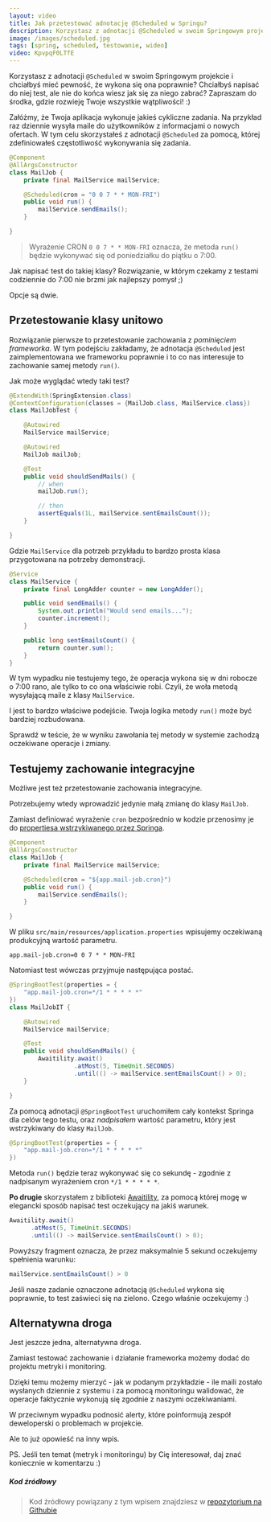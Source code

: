 ```yaml
---
layout:	video
title: Jak przetestować adnotację @Scheduled w Springu?
description: Korzystasz z adnotacji @Scheduled w swoim Springowym projekcie i chciałbyś mieć pewność, że wykona się ona poprawnie? Chciałbyś napisać do niej test, ale nie do końca wiesz jak się za niego zabrać? Zapraszam do środka, gdzie rozwieję Twoje wszystkie wątpliwości! :)
image: /images/scheduled.jpg
tags: [spring, scheduled, testowanie, wideo]
video: KpvpqF0LTfE
---
```


Korzystasz z adnotacji `@Scheduled` w swoim Springowym projekcie i chciałbyś mieć pewność, że wykona się ona poprawnie? Chciałbyś napisać do niej test, ale nie do końca wiesz jak się za niego zabrać? Zapraszam do środka, gdzie rozwieję Twoje wszystkie wątpliwości! :)

Załóżmy, że Twoja aplikacja wykonuje jakieś cykliczne zadania. Na przykład raz dziennie wysyła maile do użytkowników z informacjami o nowych ofertach. W tym celu skorzystałeś z adnotacji `@Scheduled` za pomocą, której zdefiniowałeś częstotliwość wykonywania się zadania.

```java
@Component
@AllArgsConstructor
class MailJob {
    private final MailService mailService;

    @Scheduled(cron = "0 0 7 * * MON-FRI")
    public void run() {
        mailService.sendEmails();
    }

}
```

> Wyrażenie CRON `0 0 7 * * MON-FRI` oznacza, że metoda `run()` będzie wykonywać się od poniedziałku do piątku o 7:00.

Jak napisać test do takiej klasy? Rozwiązanie, w którym czekamy z testami codziennie do 7:00 nie brzmi jak najlepszy pomysł ;)

Opcje są dwie.

## Przetestowanie klasy unitowo
Rozwiązanie pierwsze to przetestowanie zachowania z _pominięciem frameworka_. W tym podejściu zakładamy, że adnotacja `@Scheduled` jest zaimplementowana we frameworku poprawnie i to co nas interesuje to zachowanie samej metody `run()`.

Jak może wyglądać wtedy taki test?

```java
@ExtendWith(SpringExtension.class)
@ContextConfiguration(classes = {MailJob.class, MailService.class})
class MailJobTest {

    @Autowired
    MailService mailService;

    @Autowired
    MailJob mailJob;

    @Test
    public void shouldSendMails() {
        // when
        mailJob.run();

        // then
        assertEquals(1L, mailService.sentEmailsCount());
    }

}
```

Gdzie `MailService` dla potrzeb przykładu to bardzo prosta klasa przygotowana na potrzeby demonstracji.

```java
@Service
class MailService {
    private final LongAdder counter = new LongAdder();

    public void sendEmails() {
        System.out.println("Would send emails...");
        counter.increment();
    }

    public long sentEmailsCount() {
        return counter.sum();
    }
}
```

W tym wypadku nie testujemy tego, że operacja wykona się w dni robocze o 7:00 rano, ale tylko to co ona właściwie robi. Czyli, że woła metodą wysyłającą maile z klasy `MailService`.

I jest to bardzo właściwe podejście. Twoja logika metody `run()` może być bardziej rozbudowana.

Sprawdź w teście, że w wyniku zawołania tej metody w systemie zachodzą oczekiwane operacje i zmiany.

## Testujemy zachowanie integracyjne

Możliwe jest też przetestowanie zachowania integracyjne.

Potrzebujemy wtedy wprowadzić jedynie małą zmianę do klasy `MailJob`.

Zamiast definiować wyrażenie `cron` bezpośrednio w kodzie przenosimy je do [propertiesa wstrzykiwanego przez Springa](/jak-pracowac-z-propertiesami-w-springu-najlepsze-praktyki-i-rady/).

```java
@Component
@AllArgsConstructor
class MailJob {
    private final MailService mailService;

    @Scheduled(cron = "${app.mail-job.cron}")
    public void run() {
        mailService.sendEmails();
    }

}
```

W pliku `src/main/resources/application.properties` wpisujemy oczekiwaną produkcyjną wartość parametru.

```properties
app.mail-job.cron=0 0 7 * * MON-FRI
```

Natomiast test wówczas przyjmuje następująca postać.

```java
@SpringBootTest(properties = {
    "app.mail-job.cron=*/1 * * * * *"
})
class MailJobIT {

    @Autowired
    MailService mailService;

    @Test
    public void shouldSendMails() {
        Awaitility.await()
                  .atMost(5, TimeUnit.SECONDS)
                  .until(() -> mailService.sentEmailsCount() > 0);
    }

}
```

Za pomocą adnotacji `@SpringBootTest` uruchomiłem cały kontekst Springa dla celów tego testu, oraz _nadpisałem_ wartość parametru, który jest wstrzykiwany do klasy `MailJob`. 

```java
@SpringBootTest(properties = {
    "app.mail-job.cron=*/1 * * * * *"
})
```

Metoda `run()` będzie teraz wykonywać się co sekundę - zgodnie z nadpisanym wyrażeniem cron `*/1 * * * * *`.

**Po drugie** skorzystałem z biblioteki [Awaitility](https://github.com/awaitility/awaitility), za pomocą której mogę w elegancki sposób napisać test oczekujący na jakiś warunek.

```java
Awaitility.await()
      .atMost(5, TimeUnit.SECONDS)
      .until(() -> mailService.sentEmailsCount() > 0);
```

Powyższy fragment oznacza, że przez maksymalnie 5 sekund oczekujemy spełnienia warunku:

```java
mailService.sentEmailsCount() > 0
```

Jeśli nasze zadanie oznaczone adnotacją `@Scheduled` wykona się poprawnie, to test zaświeci się na zielono. Czego właśnie oczekujemy :)


## Alternatywna droga

Jest jeszcze jedna, alternatywna droga.

Zamiast testować zachowanie i działanie frameworka możemy dodać do projektu metryki i monitoring.

Dzięki temu możemy mierzyć - jak w podanym przykładzie - ile maili zostało wysłanych dziennie z systemu i za pomocą monitoringu walidować, że operacje faktycznie wykonują się zgodnie z naszymi oczekiwaniami.

W przeciwnym wypadku podnosić alerty, które poinformują zespół deweloperski o problemach w projekcie.

Ale to już opowieść na inny wpis.

PS. Jeśli ten temat (metryk i monitoringu) by Cię interesował, daj znać koniecznie w komentarzu :)


##### Kod źródłowy
> Kod źródłowy powiązany z tym wpisem znajdziesz w [repozytorium na Githubie](https://github.com/sztukakodu/code-examples/tree/master/testing-scheduled)
